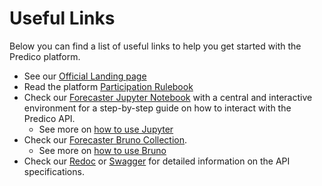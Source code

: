 # Useful Links

Below you can find a list of useful links to help you get started with the Predico platform.

- See our <a href="https://predico-elia.inesctec.pt/" target="_blank">Official Landing page</a>
- Read the platform <a href="../static/predico_rulebook.pdf" download>Participation Rulebook</a>
- Check our <a href="../static/forecaster_tutorial.ipynb" download>Forecaster Jupyter Notebook</a> with a central and interactive environment for a step-by-step guide on how to interact with the Predico API.
    * See more on <a href="https://jupyter.org/" target="_blank">how to use Jupyter</a>
- Check our <a href="../static/Bruno-Predico-Collabforecast.zip" download>Forecaster Bruno Collection</a>.
    * See more on <a href="https://www.usebruno.com/" target="_blank">how to use Bruno</a>
- Check our <a href="https://predico-elia.inesctec.pt/redoc/" target="_blank">Redoc</a> or <a href="https://predico-elia.inesctec.pt/swagger/" target="_blank">Swagger</a> for detailed information on the API specifications.
